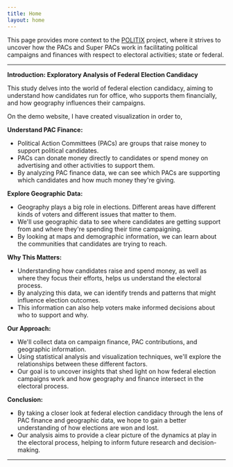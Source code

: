 ```yaml
---
title: Home
layout: home
---
```


This page provides more context to the [POLITIX](https://github.com/shiyis/politix) project, where it strives to uncover how the PACs and Super PACs work in facilitating political campaigns and finances with respect to electoral activities; state or federal.

---

**Introduction: Exploratory Analysis of Federal Election Candidacy**

This study delves into the world of federal election candidacy, aiming to understand how candidates run for office, who supports them financially, and how geography influences their campaigns.

On the demo website, I have created visualization in order to,

**Understand PAC Finance:**

- Political Action Committees (PACs) are groups that raise money to support political candidates.
- PACs can donate money directly to candidates or spend money on advertising and other activities to support them.
- By analyzing PAC finance data, we can see which PACs are supporting which candidates and how much money they're giving.

**Explore Geographic Data:**

- Geography plays a big role in elections. Different areas have different kinds of voters and different issues that matter to them.
- We'll use geographic data to see where candidates are getting support from and where they're spending their time campaigning.
- By looking at maps and demographic information, we can learn about the communities that candidates are trying to reach.

**Why This Matters:**

- Understanding how candidates raise and spend money, as well as where they focus their efforts, helps us understand the electoral process.
- By analyzing this data, we can identify trends and patterns that might influence election outcomes.
- This information can also help voters make informed decisions about who to support and why.

**Our Approach:**

- We'll collect data on campaign finance, PAC contributions, and geographic information.
- Using statistical analysis and visualization techniques, we'll explore the relationships between these different factors.
- Our goal is to uncover insights that shed light on how federal election campaigns work and how geography and finance intersect in the electoral process.

**Conclusion:**

- By taking a closer look at federal election candidacy through the lens of PAC finance and geographic data, we hope to gain a better understanding of how elections are won and lost.
- Our analysis aims to provide a clear picture of the dynamics at play in the electoral process, helping to inform future research and decision-making.

---
<!--
[Just the Docs]: https://just-the-docs.github.io/just-the-docs/
[GitHub Pages]: https://docs.github.com/en/pages
[README]: https://github.com/just-the-docs/just-the-docs-template/blob/main/README.md
[Jekyll]: https://jekyllrb.com
[GitHub Pages / Actions workflow]: https://github.blog/changelog/2022-07-27-github-pages-custom-github-actions-workflows-beta/
[use this template]: https://github.com/just-the-docs/just-the-docs-template/generate
[^1]: [It can take up to 10 minutes for changes to your site to publish after you push the changes to GitHub](https://docs.github.com/en/pages/setting-up-a-github-pages-site-with-jekyll/creating-a-github-pages-site-with-jekyll#creating-your-site). -->
